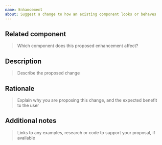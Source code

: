 ```yaml
---
name: Enhancement
about: Suggest a change to how an existing component looks or behaves
---
```


## Related component
> Which component does this proposed enhancement affect?

## Description
> Describe the proposed change

## Rationale
> Explain why you are proposing this change, and the expected benefit to the user

## Additional notes
> Links to any examples, research or code to support your proposal, if available